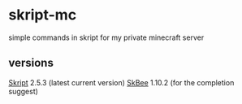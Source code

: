 # skript-mc
simple commands in skript for my private minecraft server

## versions
[Skript](https://github.com/SkriptLang/Skript) 2.5.3 (latest current version)
[SkBee](https://github.com/ShaneBeee/SkBee) 1.10.2 (for the completion suggest)
